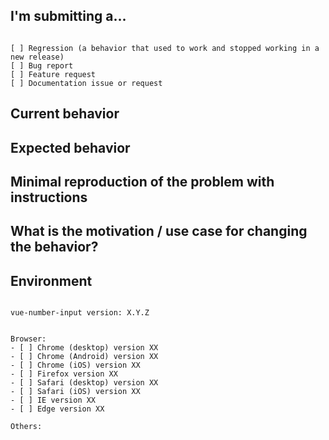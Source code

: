 <!--
PLEASE HELP US PROCESS GITHUB ISSUES FASTER BY PROVIDING THE FOLLOWING INFORMATION.

ISSUES MISSING IMPORTANT INFORMATION MAY BE CLOSED WITHOUT INVESTIGATION.
-->

## I'm submitting a...

<!-- Check one of the following options with "x" -->

<pre><code>
[ ] Regression (a behavior that used to work and stopped working in a new release)
[ ] Bug report <!-- Please search GitHub for a similar issue or PR before submitting -->
[ ] Feature request
[ ] Documentation issue or request
</code></pre>


## Current behavior

<!-- Describe how the issue manifests. -->


## Expected behavior

<!-- Describe what the desired behavior would be. -->


## Minimal reproduction of the problem with instructions

<!--
For bug reports please provide the *STEPS TO REPRODUCE* and if possible a *MINIMAL DEMO* of the problem via
https://codepen.io/pen or similar.
-->


## What is the motivation / use case for changing the behavior?

<!-- Describe the motivation or the concrete use case. -->


## Environment

<pre><code>
vue-number-input version: X.Y.Z
<!-- Check whether this is still an issue in the most recent vue-number-input version -->

Browser:
- [ ] Chrome (desktop) version XX
- [ ] Chrome (Android) version XX
- [ ] Chrome (iOS) version XX
- [ ] Firefox version XX
- [ ] Safari (desktop) version XX
- [ ] Safari (iOS) version XX
- [ ] IE version XX
- [ ] Edge version XX

Others:
<!-- Anything else relevant? Operating system version, IDE, package manager, HTTP server, ... -->
</code></pre>
